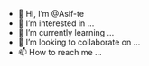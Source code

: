 - 👋 Hi, I’m @Asif-te
- 👀 I’m interested in ...
- 🌱 I’m currently learning ...
- 💞️ I’m looking to collaborate on ...
- 📫 How to reach me ...

<!---
Asif-te/Asif-te is a ✨ special ✨ repository because its `README.md` (this file) appears on your GitHub profile.
You can click the Preview link to take a look at your changes.
--->
